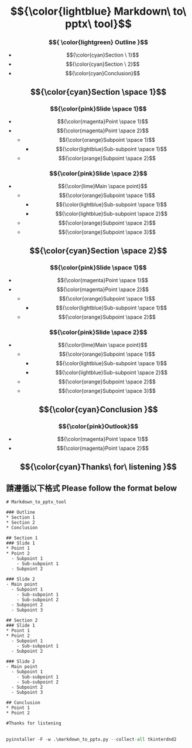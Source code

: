 # $${\color{lightblue} Markdown\ to\ pptx\ tool}$$

### $${ \color{lightgreen} Outline }$$
* $${\color{cyan}Section \ 1}$$
* $${\color{cyan}Section \ 2}$$
* $${\color{cyan}Conclusion}$$

## $${\color{cyan}Section \space 1}$$

### $${\color{pink}Slide \space 1}$$
* $${\color{magenta}Point \space 1}$$
* $${\color{magenta}Point \space 2}$$
  - $${\color{orange}Subpoint \space 1}$$
    - $${\color{lightblue}Sub-subpoint \space 1}$$
  - $${\color{orange}Subpoint \space 2}$$

### $${\color{pink}Slide \space 2}$$
- $${\color{lime}Main \space point}$$
  - $${\color{orange}Subpoint \space 1}$$
    - $${\color{lightblue}Sub-subpoint \space 1}$$
    - $${\color{lightblue}Sub-subpoint \space 2}$$
  - $${\color{orange}Subpoint \space 2}$$
  - $${\color{orange}Subpoint \space 3}$$

## $${\color{cyan}Section \space 2}$$

### $${\color{pink}Slide \space 1}$$
* $${\color{magenta}Point \space 1}$$
* $${\color{magenta}Point \space 2}$$
  - $${\color{orange}Subpoint \space 1}$$
    - $${\color{lightblue}Sub-subpoint \space 1}$$
  - $${\color{orange}Subpoint \space 2}$$

### $${\color{pink}Slide \space 2}$$
- $${\color{lime}Main \space point}$$
  - $${\color{orange}Subpoint \space 1}$$
    - $${\color{lightblue}Sub-subpoint \space 1}$$
    - $${\color{lightblue}Sub-subpoint \space 2}$$
  - $${\color{orange}Subpoint \space 2}$$
  - $${\color{orange}Subpoint \space 3}$$

## $${\color{cyan}Conclusion }$$
### $${\color{pink}Outlook}$$
* $${\color{magenta}Point \space 1}$$
* $${\color{magenta}Point \space 2}$$

## $${\color{cyan}Thanks\ for\ listening }$$

## 請遵循以下格式 Please follow the format below

```
# Markdown_to_pptx_tool

### Outline
* Section 1
* Section 2
* Conclusion

## Section 1
### Slide 1
* Point 1
* Point 2
  - Subpoint 1
    - Sub-subpoint 1
  - Subpoint 2

### Slide 2
- Main point
  - Subpoint 1
    - Sub-subpoint 1
    - Sub-subpoint 2
  - Subpoint 2
  - Subpoint 3

## Section 2
### Slide 1
* Point 1
* Point 2
  - Subpoint 1
    - Sub-subpoint 1
  - Subpoint 2

### Slide 2
- Main point
  - Subpoint 1
    - Sub-subpoint 1
    - Sub-subpoint 2
  - Subpoint 2
  - Subpoint 3

## Conclusion
* Point 1
* Point 2

#Thanks for listening
```

##
```python =
pyinstaller -F -w .\markdown_to_pptx.py --collect-all tkinterdnd2
```
